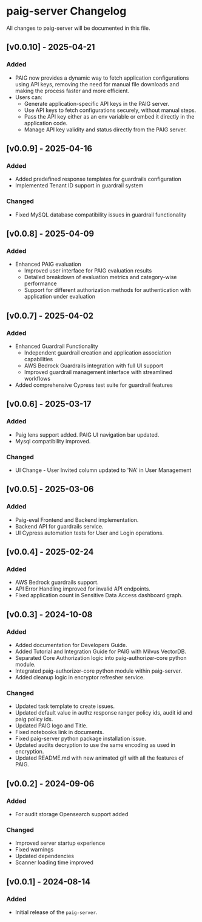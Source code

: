 # paig-server Changelog
All changes to paig-server will be documented in this file.

## [v0.0.10] - 2025-04-21
### Added
- PAIG now provides a dynamic way to fetch application configurations using API keys, removing the need for manual file downloads and making the process faster and more efficient. 
- Users can:
    - Generate application-specific API keys in the PAIG server.
    - Use API keys to fetch configurations securely, without manual steps.
    - Pass the API key either as an env variable or embed it directly in the application code.
    - Manage API key validity and status directly from the PAIG server.


## [v0.0.9] - 2025-04-16
### Added
- Added predefined response templates for guardrails configuration
- Implemented Tenant ID support in guardrail system

### Changed
- Fixed MySQL database compatibility issues in guardrail functionality


## [v0.0.8] - 2025-04-09
### Added
- Enhanced PAIG evaluation
    - Improved user interface for PAIG evaluation results
    - Detailed breakdown of evaluation metrics and category-wise performance
    - Support for different authorization methods for authentication with application under evaluation


## [v0.0.7] - 2025-04-02
### Added
- Enhanced Guardrail Functionality
    - Independent guardrail creation and application association capabilities
    - AWS Bedrock Guardrails integration with full UI support
    - Improved guardrail management interface with streamlined workflows
- Added comprehensive Cypress test suite for guardrail features

## [v0.0.6] - 2025-03-17
### Added
- Paig lens support added. PAIG UI navigation bar updated.
- Mysql compatibility improved.

### Changed
- UI Change - User Invited column updated to 'NA' in User Management

## [v0.0.5] - 2025-03-06
### Added
- Paig-eval Frontend and Backend implementation.
- Backend API for guardrails service.
- UI Cypress automation tests for User and Login operations.

## [v0.0.4] - 2025-02-24
### Added
- AWS Bedrock guardrails support.
- API Error Handling improved for invalid API endpoints.
- Fixed application count in Sensitive Data Access dashboard graph.

## [v0.0.3] - 2024-10-08
### Added
- Added documentation for Developers Guide.
- Added Tutorial and Integration Guide for PAIG with Milvus VectorDB.
- Separated Core Authorization logic into paig-authorizer-core python module.
- Integrated paig-authorizer-core python module within paig-server.
- Added cleanup logic in encryptor refresher service.

### Changed
- Updated task template to create issues.
- Updated default value in authz response ranger policy ids, audit id and paig policy ids.
- Updated PAIG logo and Title.
- Fixed notebooks link in documents.
- Fixed paig-server python package installation issue.
- Updated audits decryption to use the same encoding as used in encryption.
- Updated README.md with new animated gif with all the features of PAIG.

## [v0.0.2] - 2024-09-06
### Added
- For audit storage Opensearch support added

### Changed
- Improved server startup experience
- Fixed warnings
- Updated dependencies
- Scanner loading time improved


## [v0.0.1] - 2024-08-14
### Added
- Initial release of the `paig-server`.